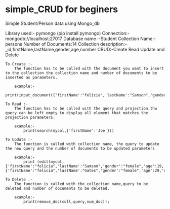 # simple_CRUD for beginers

Simple Student/Person data using Mongo_db

Library used:- pymongo (pip install pymongo)
Connection:- mongodb://localhost:27017
Database name :-Student
Collection Name:-persons
Number of Documents:14
Collection description:- \_id,firstName,lastName,gender,age,number
CRUD:-Create Read Update and Delete

    To Create :-
        The function has to be called with the document you want to insert to the collection the collection name and number of documents to be inserted as parameters.

        example:-
            print(input_document({'firstName':"felicia",'lastName':"Samson",'gender':"female",'age':19,'number':"881234085"},mycol,1))

    To Read :-
        The function has to be called with the query and projection,thw query can be left empty to display all element that matches the projection parameters.

        example:-
            print(search(mycol,{'firstName':'Joe'}))

    To Update :-
        The function is called with collection name, the query to update the new query and the number of documents to be updated parameters

        example:-
            print (edit(mycol,{'firstName':"felicia",'lastName':"Samson",'gender':"female",'age':19,'number':"881234085"},{'firstName':"felicia",'lastName':"Gates",'gender':"female",'age':29,'number':"8812317654"},1))

    To Delete .-
        The function is called with the collection name,query to be deleted and number of documents to be deleted.

        example:-
            print(remove_doc(coll,query,num_doc));
